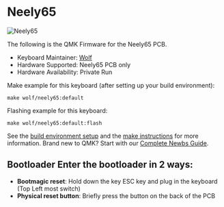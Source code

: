 # Neely65

![Neely65](https://i.imgur.com/qu6fxXSh.jpeg)

The following is the QMK Firmware for the Neely65 PCB.

* Keyboard Maintainer: [Wolf](https://github.com/ToastyStoemp)
* Hardware Supported: Neely65 PCB only
* Hardware Availability: Private Run

Make example for this keyboard (after setting up your build environment):

    make wolf/neely65:default

Flashing example for this keyboard:

    make wolf/neely65:default:flash

See the [build environment setup](https://docs.qmk.fm/#/getting_started_build_tools) and the [make instructions](https://docs.qmk.fm/#/getting_started_make_guide) for more information. Brand new to QMK? Start with our [Complete Newbs Guide](https://docs.qmk.fm/#/newbs).

## Bootloader Enter the bootloader in 2 ways: 
* **Bootmagic reset**: Hold down the key ESC key and plug in the keyboard (Top Left most switch)
* **Physical reset button**: Briefly press the button on the back of the PCB
